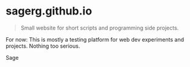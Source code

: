 # sagerg.github.io

> Small website for short scripts and programming side projects.

For now: This is mostly a testing platform for web dev experiments and projects.
Nothing too serious.

Sage
